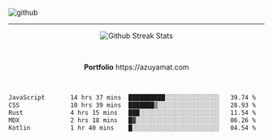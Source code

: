 ![github](https://media.discordapp.net/attachments/881363147364118528/1142610121697021952/background.png?width=1000&height=300)<br>
___
<p align="center">
  <img alt="Github Streak Stats" src="https://streak-stats.demolab.com?user=Azuyamat&theme=transparent&hide_border=true"/>
</p><br>
<p align="center">
      <strong>Portfolio</strong> https://azuyamat.com
</p><br>

<!--START_SECTION:waka-->

```txt
JavaScript       14 hrs 37 mins  ██████████░░░░░░░░░░░░░░░   39.74 %
CSS              10 hrs 39 mins  ███████▒░░░░░░░░░░░░░░░░░   28.93 %
Rust             4 hrs 15 mins   ███░░░░░░░░░░░░░░░░░░░░░░   11.54 %
MDX              2 hrs 18 mins   █▓░░░░░░░░░░░░░░░░░░░░░░░   06.26 %
Kotlin           1 hr 40 mins    █░░░░░░░░░░░░░░░░░░░░░░░░   04.54 %
```

<!--END_SECTION:waka-->
